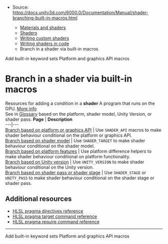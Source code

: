 * Source: https://docs.unity3d.com/6000.0/Documentation/Manual/shader-branching-built-in-macros.html

  * [Materials and shaders](https://docs.unity3d.com/6000.0/Documentation/Manual/materials-and-shaders.html)
  * [Shaders](https://docs.unity3d.com/6000.0/Documentation/Manual/Shaders.html)
  * [Writing custom shaders](https://docs.unity3d.com/6000.0/Documentation/Manual/writing-custom-shaders.html)
  * [Writing shaders in code](https://docs.unity3d.com/6000.0/Documentation/Manual/shader-writing.html)
  * Branch in a shader via built-in macros


[](https://docs.unity3d.com/6000.0/Documentation/Manual/SL-MultipleProgramVariants-shortcuts.html)
Add built-in keyword sets
[](https://docs.unity3d.com/6000.0/Documentation/Manual/shader-branching-api.html)
Platform and graphics API macros
# Branch in a shader via built-in macros
Resources for adding a condition in a **shader** A program that runs on the GPU. [More info](https://docs.unity3d.com/6000.0/Documentation/Manual/Shaders.html)  
See in [Glossary](https://docs.unity3d.com/6000.0/Documentation/Manual/Glossary.html#Shader) based on the platform, shader model, Unity Version, or shader pass. 
**Page** | **Description**  
---|---  
[Branch based on platform or graphics API](https://docs.unity3d.com/6000.0/Documentation/Manual/shader-branching-api.html) | Use `SHADER_API` macros to make shader behaviour conditional on the platform or graphics API.  
[Branch based on shader model](https://docs.unity3d.com/6000.0/Documentation/Manual/shader-branching-shader-model.html) | Use `SHADER_TARGET` to make shader behaviour conditional on the shader model.  
[Branch based on platform features](https://docs.unity3d.com/6000.0/Documentation/Manual/shader-branching-platform.html) | Use platform difference helpers to make shader behaviour conditional on platform functionality.  
[Branch based on Unity version](https://docs.unity3d.com/6000.0/Documentation/Manual/shader-branching-unity-version.html) | Use `UNITY_VERSION` to make shader behaviour conditional on the Unity version.  
[Branch based on shader pass or shader stage](https://docs.unity3d.com/6000.0/Documentation/Manual/shader-branching-pass.html) | Use `SHADER_STAGE` or `UNITY_PASS` to make shader behaviour conditional on the shader stage or shader pass.  
## Additional resources
  * [HLSL pragma directives reference](https://docs.unity3d.com/6000.0/Documentation/Manual/SL-PragmaDirectives.html)
  * [HLSL pragma target command reference](https://docs.unity3d.com/6000.0/Documentation/Manual/SL-Pragma-target.html)
  * [HLSL pragma require command reference](https://docs.unity3d.com/6000.0/Documentation/Manual/SL-Pragma-require.html)


* * *
[](https://docs.unity3d.com/6000.0/Documentation/Manual/SL-MultipleProgramVariants-shortcuts.html)
Add built-in keyword sets
[](https://docs.unity3d.com/6000.0/Documentation/Manual/shader-branching-api.html)
Platform and graphics API macros
